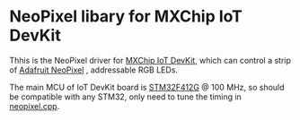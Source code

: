 # NeoPixel libary for MXChip IoT DevKit
Thhis is the NeoPixel driver for [MXChip IoT DevKit](aka.ms/iot-devkit), which can control a strip of [Adafruit NeoPixel](https://www.adafruit.com/category/168) , addressable RGB LEDs.

The main MCU of IoT DevKit board is [STM32F412G](https://www.st.com/en/microcontrollers/stm32f412.html) @ 100 MHz, so should be compatible with any STM32, only need to tune the timing in [neopixel.cpp](./neopixel.cpp).


